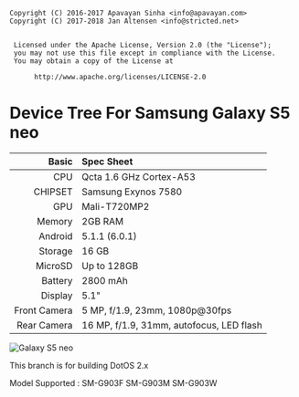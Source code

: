 ```
Copyright (C) 2016-2017 Apavayan Sinha <info@apavayan.com>
Copyright (C) 2017-2018 Jan Altensen <info@stricted.net>


 Licensed under the Apache License, Version 2.0 (the "License");
 you may not use this file except in compliance with the License.
 You may obtain a copy of the License at

      http://www.apache.org/licenses/LICENSE-2.0
```
Device Tree For Samsung Galaxy S5 neo 
===================================== 

Basic   | Spec Sheet
-------:|:-------------------------
CPU     | Qcta 1.6 GHz Cortex-A53
CHIPSET | Samsung Exynos 7580
GPU     | Mali-T720MP2
Memory  | 2GB RAM
Android | 5.1.1 (6.0.1)
Storage | 16 GB
MicroSD | Up to 128GB
Battery | 2800 mAh
Display | 5.1"
Front Camera  | 5 MP, f/1.9, 23mm, 1080p@30fps
Rear Camera  | 16 MP, f/1.9, 31mm, autofocus, LED flash

![Galaxy S5 neo](http://cdn2.gsmarena.com/vv/pics/samsung/samsung-galaxy-s5-neo-1.jpg "Galaxy S5 neo")

This branch is for building DotOS 2.x

Model Supported : SM-G903F SM-G903M  SM-G903W
